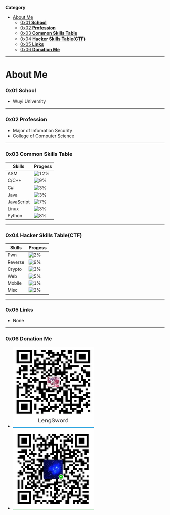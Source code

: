 **Category**

- [About Me](#about-me)
    - [0x01 **School**](#0x01-school)
    - [0x02 **Profession**](#0x02-profession)
    - [0x03 **Common Skills Table**](#0x03-common-skills-table)
    - [0x04 **Hacker Skills Table(CTF)**](#0x04-hacker-skills-tablectf)
    - [0x05 **Links**](#0x05-links)
    - [0x06 **Donation Me**](#0x06-donation-me)

------
# About Me

### 0x01 **School**
- Wuyi University

------
### 0x02 **Profession**
- Major of Infomation Security
- College of Computer Science

------
### 0x03 **Common Skills Table**
| Skills    | Progess   |
|-----------|-----------|
| ASM       | ![12%](http://progressed.io/bar/12?title=Lv1) |
| C/C++     | ![9%](http://progressed.io/bar/9?title=Lv0)   |
| C#        | ![3%](http://progressed.io/bar/3?title=Lv0)   |
| Java      | ![3%](http://progressed.io/bar/3?title=Lv0)   |
| JavaScript| ![7%](http://progressed.io/bar/7?title=Lv0)   |
| Linux     | ![3%](http://progressed.io/bar/3?title=Lv0)   |
| Python    | ![8%](http://progressed.io/bar/8?title=Lv0)   |


------
### 0x04 **Hacker Skills Table(CTF)**
| Skills    | Progess   |
|-----------|-----------|
| Pwn       | ![2%](http://progressed.io/bar/2?title=Lv0)   |
| Reverse   | ![9%](http://progressed.io/bar/9?title=Lv0)   |
| Crypto    | ![3%](http://progressed.io/bar/3?title=Lv0)   |
| Web       | ![5%](http://progressed.io/bar/5?title=Lv0)   |
| Mobile    | ![1%](http://progressed.io/bar/1?title=Lv0)   |
| Misc      | ![2%](http://progressed.io/bar/2?title=Lv0)   |


------
### 0x05 **Links**
- None

------
### 0x06 **Donation Me**
- ![Alipay](../img/alipay.jpg)
- ![WeChat Pay](../img/wechatpay.png)